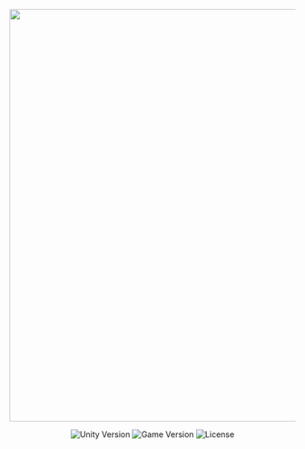 <p align="center">
      <img src="https://ibb.co/DD50DX9c" width="726">
</p>

<p align="center">
   <img src="" alt="Unity Version">
   <img src="" alt="Game Version">
   <img src="" alt="License">
</p>

